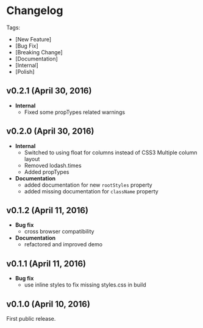 # Changelog

Tags:

- [New Feature]
- [Bug Fix]
- [Breaking Change]
- [Documentation]
- [Internal]
- [Polish]

## v0.2.1 (April 30, 2016)
- **Internal**
  - Fixed some propTypes related warnings

## v0.2.0 (April 30, 2016)

- **Internal**
  - Switched to using float for columns instead of CSS3 Multiple column layout
  - Removed lodash.times
  - Added propTypes
- **Documentation**
  - added documentation for new `rootStyles` property
  - added missing documentation for `className` property

## v0.1.2 (April 11, 2016)

- **Bug fix**
  - cross browser compatibility
- **Documentation**
  - refactored and improved demo

## v0.1.1 (April 11, 2016)

- **Bug fix**
  - use inline styles to fix missing styles.css in build

## v0.1.0 (April 10, 2016)

First public release.